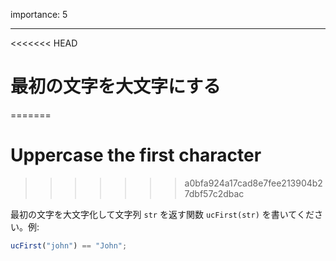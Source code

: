 importance: 5

---

<<<<<<< HEAD
# 最初の文字を大文字にする
=======
# Uppercase the first character
>>>>>>> a0bfa924a17cad8e7fee213904b27dbf57c2dbac

最初の文字を大文字化して文字列 `str` を返す関数 `ucFirst(str)` を書いてください。例:

```js
ucFirst("john") == "John";
```
